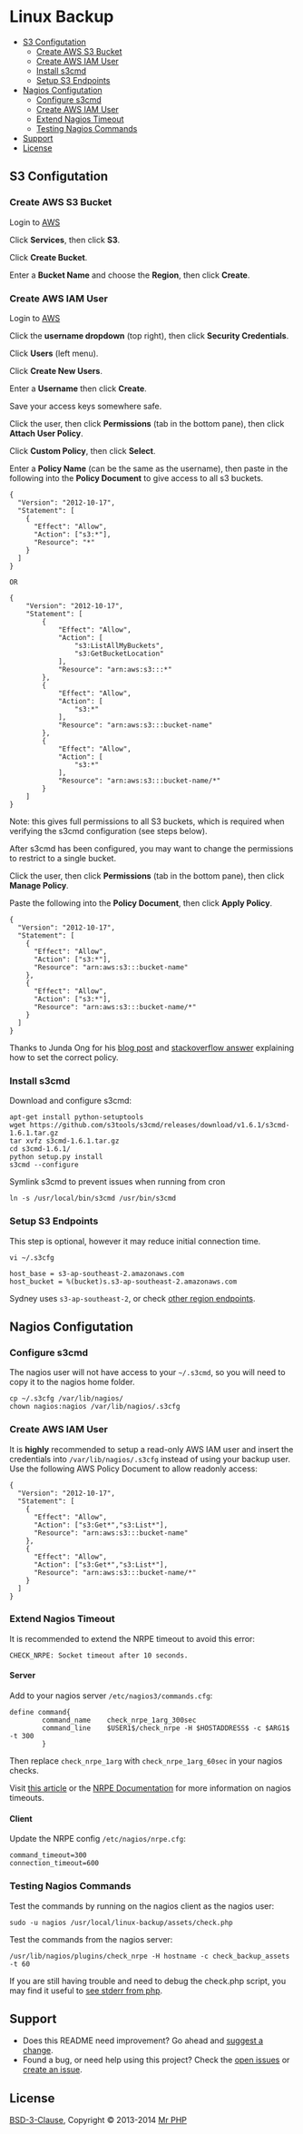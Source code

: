 # Linux Backup

- [S3 Configutation](#s3-configutation)
	- [Create AWS S3 Bucket](#create-aws-s3-bucket)
	- [Create AWS IAM User](#create-aws-iam-user)
	- [Install s3cmd](#install-s3cmd)
	- [Setup S3 Endpoints](#setup-s3-endpoints)
- [Nagios Configutation](#nagios-configutation)
	- [Configure s3cmd](#configure-s3cmd)
	- [Create AWS IAM User](#create-aws-iam-user-1)
	- [Extend Nagios Timeout](#extend-nagios-timeout)
	- [Testing Nagios Commands](#testing-nagios-commands)
- [Support](#support)
- [License](#license)
	 
	
## S3 Configutation


### Create AWS S3 Bucket

Login to [AWS](https://console.aws.amazon.com)

Click **Services**, then click **S3**.

Click **Create Bucket**.

Enter a **Bucket Name** and choose the **Region**, then click **Create**.


### Create AWS IAM User

Login to [AWS](https://console.aws.amazon.com)

Click the **username dropdown** (top right), then click **Security Credentials**.

Click **Users** (left menu).

Click **Create New Users**.

Enter a **Username** then click **Create**.

Save your access keys somewhere safe.

Click the user, then click **Permissions** (tab in the bottom pane), then click **Attach User Policy**.

Click **Custom Policy**, then click **Select**.

Enter a **Policy Name** (can be the same as the username), then paste in the following into the **Policy Document** to give access to all s3 buckets.

```
{
  "Version": "2012-10-17",
  "Statement": [
    {
      "Effect": "Allow",
      "Action": ["s3:*"],
      "Resource": "*"
    }
  ]
}

OR

{
    "Version": "2012-10-17",
    "Statement": [
        {
            "Effect": "Allow",
            "Action": [
                "s3:ListAllMyBuckets",
                "s3:GetBucketLocation"
            ],
            "Resource": "arn:aws:s3:::*"
        },
        {
            "Effect": "Allow",
            "Action": [
                "s3:*"
            ],
            "Resource": "arn:aws:s3:::bucket-name"
        },
        {
            "Effect": "Allow",
            "Action": [
                "s3:*"
            ],
            "Resource": "arn:aws:s3:::bucket-name/*"
        }
    ]
}
```

Note: this gives full permissions to all S3 buckets, which is required when verifying the s3cmd configuration (see steps below).

After s3cmd has been configured, you may want to change the permissions to restrict to a single bucket.

Click the user, then click **Permissions** (tab in the bottom pane), then click **Manage Policy**.

Paste the following into the **Policy Document**, then click **Apply Policy**.

```
{
  "Version": "2012-10-17",
  "Statement": [
    {
      "Effect": "Allow",
      "Action": ["s3:*"],
      "Resource": "arn:aws:s3:::bucket-name"
    },
    {
      "Effect": "Allow",
      "Action": ["s3:*"],
      "Resource": "arn:aws:s3:::bucket-name/*"
    }
  ]
}
```

Thanks to Junda Ong for his [blog post](http://samwize.com/2013/04/21/s3cmd-broken-pipe-error-errno-32/) and [stackoverflow answer](http://stackoverflow.com/a/16128347/599477) explaining how to set the correct policy.


### Install s3cmd

Download and configure s3cmd:

```
apt-get install python-setuptools
wget https://github.com/s3tools/s3cmd/releases/download/v1.6.1/s3cmd-1.6.1.tar.gz
tar xvfz s3cmd-1.6.1.tar.gz
cd s3cmd-1.6.1/
python setup.py install
s3cmd --configure
```

Symlink s3cmd to prevent issues when running from cron

```
ln -s /usr/local/bin/s3cmd /usr/bin/s3cmd
```


### Setup S3 Endpoints

This step is optional, however it may reduce initial connection time.

`vi ~/.s3cfg`

```
host_base = s3-ap-southeast-2.amazonaws.com
host_bucket = %(bucket)s.s3-ap-southeast-2.amazonaws.com
```

Sydney uses `s3-ap-southeast-2`, or check [other region endpoints](http://docs.aws.amazon.com/general/latest/gr/rande.html).


## Nagios Configutation


### Configure s3cmd

The nagios user will not have access to your `~/.s3cmd`, so you will need to copy it to the nagios home folder.

```
cp ~/.s3cfg /var/lib/nagios/
chown nagios:nagios /var/lib/nagios/.s3cfg
```


### Create AWS IAM User

It is **highly** recommended to setup a read-only AWS IAM user and insert the credentials into `/var/lib/nagios/.s3cfg` instead of using your backup user.  Use the following AWS Policy Document to allow readonly access:

```
{
  "Version": "2012-10-17",
  "Statement": [
    {
      "Effect": "Allow",
      "Action": ["s3:Get*","s3:List*"],
      "Resource": "arn:aws:s3:::bucket-name"
    },
    {
      "Effect": "Allow",
      "Action": ["s3:Get*","s3:List*"],
      "Resource": "arn:aws:s3:::bucket-name/*"
    }
  ]
}
```


### Extend Nagios Timeout

It is recommended to extend the NRPE timeout to avoid this error:

```
CHECK_NRPE: Socket timeout after 10 seconds.
```

#### Server

Add to your nagios server `/etc/nagios3/commands.cfg`:

```
define command{
        command_name    check_nrpe_1arg_300sec
        command_line    $USER1$/check_nrpe -H $HOSTADDRESS$ -c $ARG1$ -t 300
        }
```        

Then replace `check_nrpe_1arg` with `check_nrpe_1arg_60sec` in your nagios checks.

Visit [this article](http://deadlockprocess.wordpress.com/2010/07/11/how-to-fix-service-check-time-outs-in-nagios-nrpe-deployed-in-centosrhel-5/) or the [NRPE Documentation](http://nagios.sourceforge.net/docs/nrpe/NRPE.pdf) for more information on nagios timeouts.

#### Client

Update the NRPE config `/etc/nagios/nrpe.cfg`:

```
command_timeout=300
connection_timeout=600
```

### Testing Nagios Commands

Test the commands by running on the nagios client as the nagios user:

```
sudo -u nagios /usr/local/linux-backup/assets/check.php
```

Test the commands from the nagios server:

```
/usr/lib/nagios/plugins/check_nrpe -H hostname -c check_backup_assets -t 60
```

If you are still having trouble and need to debug the check.php script, you may find it useful to [see stderr from php](http://stackoverflow.com/questions/2320608/php-stderr-after-exec).


## Support

- Does this README need improvement?  Go ahead and [suggest a change](https://github.com/cornernote/linux-backup/edit/master/README.md).
- Found a bug, or need help using this project?  Check the [open issues](https://github.com/cornernote/linux-backup/issues) or [create an issue](https://github.com/cornernote/linux-backup/issues/new).


## License

[BSD-3-Clause](https://raw.github.com/cornernote/linux-backup/master/LICENSE), Copyright © 2013-2014 [Mr PHP](mailto:info@mrphp.com.au)
